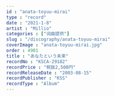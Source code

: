 ```yaml
---
id : "anata-toyuu-mirai"
type : "record"
date : "2021-1-8"
artist : "Millio"
categories : ["词曲提供"]
slug : "/discography/anata-toyuu-mirai"
coverImage : "anata-toyuu-mirai.jpg"
order : 4901
title : "あなたという未来"
recordNo : "KSCA-29182"
recordPrice : "税抜2,500円"
recordReleaseDate : "2003-08-15"
recordPublisher : "KSS"
recordType : "Album"
---
```


